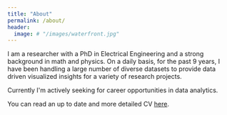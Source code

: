 ```yaml
---
title: "About"
permalink: /about/
header:
  image: # "/images/waterfront.jpg"
---
```


I am a researcher with a PhD in Electrical Engineering and a strong background in math and physics. On a daily basis, for the past 9 years, I have been handling a large number of diverse  datasets to provide data driven visualized insights for a variety of research projects. 

Currently I'm actively seeking for career opportunities in data analytics. 

You can read an up to date and more detailed CV [here](https://drive.google.com/file/d/1IaA0TYbu8kpz6Ra3It1kcVre-iKzB7RQ/view?usp=sharing).

